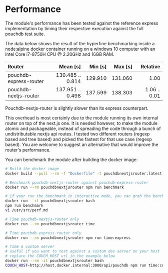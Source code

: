 # Performance

The module's performance has been tested against the reference express implementation by timing their respective execution against the full pouchdb test suite.

The data below shows the result of the hyperfine benchmarking inside a node:alpine docker container running on a windows 10 computer with an Intel Core i7-8750H CPU @ 2.20GHz and 16GB RAM.

| Router                 |         Mean [s] | Min [s] | Max [s] |     Relative |
| :--------------------- | ---------------: | ------: | ------: | -----------: |
| pouchdb-express-router | 130.485 .. 0.814 | 129.910 | 131.060 |         1.00 |
| pouchdb-nextjs-router  | 137.951 .. 0.498 | 137.599 | 138.303 | 1.06 .. 0.01 |

Pouchdb-nextjs-router is slightly slower than its express counterpart.

This overhead is most certainly due to the module running its own internal router on top of the next.js one. It is needed however, to make the module atomic and packageable, instead of spreading the code through a bunch of undistributable nextjs api routes. I tested two different routers (regexp based and tree based) and picked the fastest for that use case (regexp based). You are welcome to suggest an alternative that would improve the router's performance.

You can benchmark the module after building the docker image:

```bash
# Build the docker image
docker build --pull --rm -f "Dockerfile" -t pouchdbnextjsrouter:latest "."

# Benchmark pouchdb-nextjs-router against pouchdb-express-router
docker run --rm pouchdbnextjsrouter npm run benchmark

# if your run the benchmark in interactive mode, you can grab the benchmark's result formatted in markdown from /usr/src/perf.md
docker run --it pouchdbnextjsrouter bash
npm run benchmark
vi /usr/src/perf.md

# Time pouchdb-nextjs-router only
docker run --rm pouchdbnextjsrouter time

# Time pouchdb-express-router only
docker run --rm pouchdbnextjsrouter npm run time:express

# Time a custom server
# useful if you want to test against a custom dev server on your host
# replace the COUCH_HOST url in the example below
docker run --rm -it pouchdbnextjsrouter bash
COUCH_HOST=http://host.docker.internal:3000/api/pouchdb npm run time:custom
```
